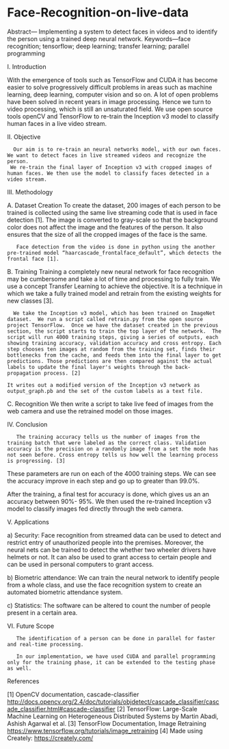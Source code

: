 # Face-Recognition-on-live-data


Abstract— Implementing a system to detect faces in videos and to identify the person using a trained deep neural network.
Keywords—face recognition; tensorflow; deep learning; transfer learning; parallel programming

I.  Introduction 

With the emergence of tools such as TensorFlow and CUDA it has become easier to solve progressively difficult problems in areas such as machine learning, deep learning, computer vision and so on.  A lot of open problems have been solved in recent years in image processing. Hence we turn to video processing, which is still an unsaturated field.
We use open source tools openCV and TensorFlow to re-train the Inception v3 model to classify human faces in a live video stream.

II.  Objective

      Our aim is to re-train an neural networks model, with our own faces.  We want to detect faces in live streamed videos and recognize the person. 
     We re-train the final layer of Inception v3 with cropped images of human faces. We then use the model to classify faces detected in a video stream.

III. Methodology

A. Dataset Creation
       To create the dataset, 200 images of each person to be trained is collected using the same live streaming code that is used in face detection [1].  The image is converted to gray-scale so that the background color does not affect the image and the features of the person. It also ensures that the size of all the cropped images of the face is the same.

       Face detection from the video is done in python using the another pre-trained model “haarcascade_frontalface_default”, which detects the frontal face [1].



B. Training 
  Training a completely new neural network for face recognition may be cumbersome and take a lot of time and processing to fully train.  We use  a concept Transfer Learning to achieve the objective.  It is a technique in which we take a fully trained model and retrain from the existing weights for new classes [3].

      We take the Inception v3 model, which has been trained on ImageNet dataset.  We run a script called retrain.py from the open source project TensorFlow.  Once we have the dataset created in the previous section, the script starts to train the top layer of the network.  The script will run 4000 training steps, giving a series of outputs, each showing training accuracy, validation accuracy and cross entropy. Each step chooses ten images at random from the training set, finds their bottlenecks from the cache, and feeds them into the final layer to get predictions. Those predictions are then compared against the actual labels to update the final layer's weights through the back-propagation process. [2]

    It writes out a modified version of the Inception v3 network as output_graph.pb and the set of the custom labels as a text file.

C. Recognition
We then write a script to take live feed of images from the web camera and use the retrained model on those images. 

IV. Conclusion

       The training accuracy tells us the number of images from the training batch that were labeled as the correct class. Validation accuracy is the precision on a randomly image from a set the mode has not seen before. Cross entropy tells us how well the learning process is progressing. [3]

These parameters are run on each of the 4000 training steps.  We can see the accuracy improve in each step and go up to greater than 99.0%.

After the training, a final test for accuracy is done, which gives us an an accuracy between 90%- 95%.
We then used the re-trained Inception v3 model to classify images fed directly through the web camera.

V. Applications

a) Security: Face recognition from streamed data can be used to detect and restrict entry of unauthorized people into the premises. Moreover, the neural nets can be trained to detect the whether two wheeler drivers have helmets or not.
It can also be used to grant access to certain people and can be used in personal computers to grant access.

b) Biometric attendance:  We can train the neural network to identify people from a whole class, and use the face recognition system to create an automated biometric attendance system.

c) Statistics:  The software can be altered  to count the number of people present in a certain area.


VI. Future Scope

       The identification of a person can be done in parallel for faster and real-time processing.

       In our implementation, we have used CUDA and parallel programming only for the training phase, it can be extended to the testing phase as well.


References


[1] OpenCV documentation, cascade-classifier http://docs.opencv.org/2.4/doc/tutorials/objdetect/cascade_classifier/cascade_classifier.html#cascade-classifier
[2] TensorFlow: Large-Scale Machine Learning on Heterogeneous Distributed Systems by Martin Abadi, Ashish Agarwal et al.
[3] TensorFlow Documentation, Image Retraining https://www.tensorflow.org/tutorials/image_retraining
[4] Made using Creately: https://creately.com/
